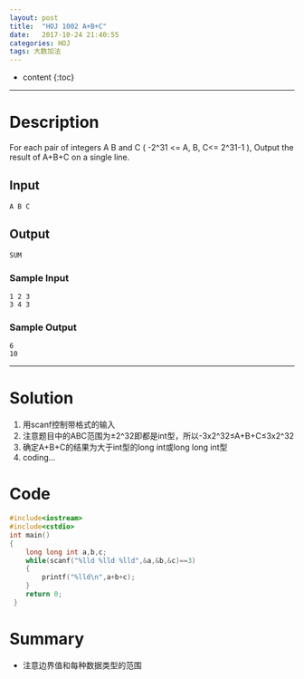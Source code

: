 ```yaml
---
layout: post
title:  "HOJ 1002 A+B+C"
date:   2017-10-24 21:40:55
categories: HOJ
tags: 大数加法
---
```


* content
{:toc}

---

# Description

 For each pair of integers A B and C ( -2^31 <= A, B, C<= 2^31-1 ), Output the result of A+B+C on a single line.
## Input
`A B C`

## Output
`SUM` 

### Sample Input
    1 2 3
    3 4 3

### Sample Output    
    6
    10

---
# Solution

 1. 用scanf控制带格式的输入
 2. 注意题目中的ABC范围为±2^32即都是int型，所以-3x2^32≤A+B+C≤3x2^32
 3. 确定A+B+C的结果为大于int型的long int或long long int型
 4. coding...

# Code 

```C
#include<iostream>
#include<cstdio>
int main()
{
    long long int a,b,c;
    while(scanf("%lld %lld %lld",&a,&b,&c)==3)
    {
        printf("%lld\n",a+b+c);
    }
    return 0;
 } 

```

# Summary

 - 注意边界值和每种数据类型的范围
 

